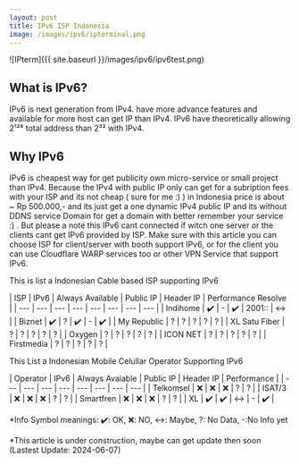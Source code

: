```yaml
---
layout: post
title: IPv6 ISP Indonesia
image: /images/ipv6/ipterminal.png
---
```


![IPterm]({{ site.baseurl }}/images/ipv6/ipv6test.png)

## What is IPv6?
IPv6 is next generation from IPv4. have more advance features and available for more host can get IP than IPv4. IPv6 have theoretically allowing 2¹²⁸ total address than 2³² with IPv4.

## Why IPv6
IPv6 is cheapest way for get publicity own micro-service or small project than IPv4. Because the IPv4 with public IP only can get for a subription fees with your ISP and its not cheap ( sure for me :) ) in Indonesia price is about ~ Rp 500.000,- and its just get a one dynamic IPv4 public IP and its without DDNS service Domain for get a domain with better remember your service :) .
But please a note this IPv6 cant connected if witch one server or the clients cant get IPv6 provided by ISP. Make sure with this article you can choose ISP for client/server with booth support IPv6, or for the client you can use Cloudflare WARP services too or other VPN Service that support IPv6.


This is list a Indonesian Cable based ISP supporting IPv6

| ISP | IPv6 | Always Available | Public IP | Header IP | Performance Resolve |
| --- | --- | --- | --- | --- | --- | --- | --- |
| Indihome | ✔️ | - | ✔️ | 2001:: | ↔️ |
| Biznet | ✔️ | ? | ✔️ | - | ✔️ |
| My Republic | ? | ? | ? | ? | ? |
| XL Satu Fiber | ? | ? | ? | ? | ? |
| Oxygen | ? | ? | ? | ? | ? |
| ICON NET | ? | ? | ? | ? | ? |
| Firstmedia | ? | ? | ? | ? | ? |


This List a Indonesian Mobile Celullar Operator Supporting IPv6

| Operator | IPv6 | Always Avaiable | Public IP | Header IP | Performance |
| --- | --- | --- | --- | --- | --- | --- | --- |
| Telkomsel  | ❌ | ❌ | ❌ | ?  | ? |
| ISAT/3  | ❌ | ❌ | ❌ | ?  | ? |
| Smartfren  | ❌ | ❌ | ❌ | ?  | ? |
| XL  | ✔️ | ✔️ | ↔️ | - | ✔️ |


*Info Symbol meanings: ✔️: OK, ❌: NO, ↔️: Maybe, ?: No Data, -:No Info yet

*This article is under construction, maybe can get update then soon (Lastest Update: 2024-06-07)
